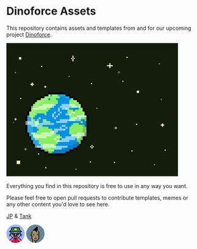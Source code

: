 # Dinoforce Assets

This repository contains assets and templates from and for our upcoming project [Dinoforce](https://twitter.com/dinoforcenft).

![meteorite teaser](/teasers/1%20meteorite%20teaser.gif)

Everything you find in this repository is free to use in any way you want.

Please feel free to open pull requests to contribute templates, memes or any other content you'd love to see here.

[JP](https://twitter.com/JayPether) & [Tank](https://twitter.com/nfttank)

![Jay Pether](/team/jp-smol.png) ![Tank](/team/tank-smol.png)
